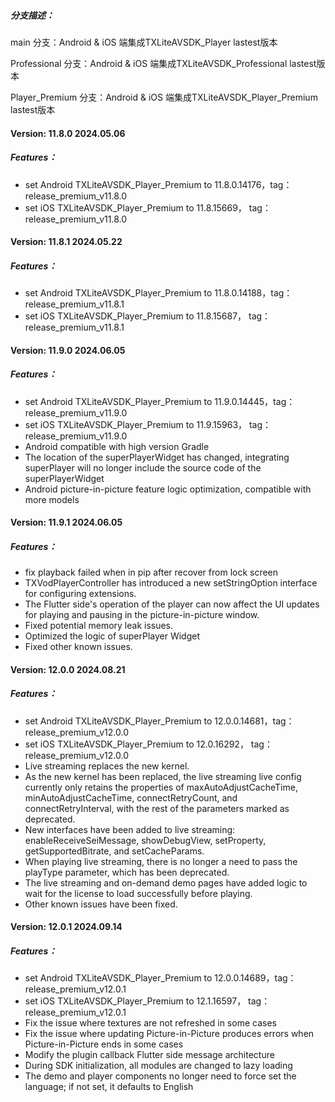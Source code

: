 ##### 分支描述：

main 分支：Android & iOS 端集成TXLiteAVSDK_Player lastest版本

Professional 分支：Android & iOS 端集成TXLiteAVSDK_Professional lastest版本

Player_Premium 分支：Android & iOS 端集成TXLiteAVSDK_Player_Premium lastest版本


#### Version: 11.8.0 2024.05.06

##### Features：

- set Android TXLiteAVSDK_Player_Premium to 11.8.0.14176，tag：release_premium_v11.8.0
- set iOS TXLiteAVSDK_Player_Premium to 11.8.15669， tag：release_premium_v11.8.0

#### Version: 11.8.1 2024.05.22

##### Features：

- set Android TXLiteAVSDK_Player_Premium to 11.8.0.14188，tag：release_premium_v11.8.1
- set iOS TXLiteAVSDK_Player_Premium to 11.8.15687， tag：release_premium_v11.8.1

#### Version: 11.9.0 2024.06.05

##### Features：

- set Android TXLiteAVSDK_Player_Premium to 11.9.0.14445，tag：release_premium_v11.9.0
- set iOS TXLiteAVSDK_Player_Premium to 11.9.15963， tag：release_premium_v11.9.0
- Android compatible with high version Gradle
- The location of the superPlayerWidget has changed, integrating superPlayer will no longer include the source code of the superPlayerWidget
- Android picture-in-picture feature logic optimization, compatible with more models

#### Version: 11.9.1 2024.06.05

##### Features：

- fix playback failed when in pip after recover from lock screen
- TXVodPlayerController has introduced a new setStringOption interface for configuring extensions.
- The Flutter side's operation of the player can now affect the UI updates for playing and pausing in the picture-in-picture window.
- Fixed potential memory leak issues.
- Optimized the logic of superPlayer Widget
- Fixed other known issues.

#### Version: 12.0.0 2024.08.21

##### Features：

- set Android TXLiteAVSDK_Player_Premium to 12.0.0.14681，tag：release_premium_v12.0.0
- set iOS TXLiteAVSDK_Player_Premium to 12.0.16292， tag：release_premium_v12.0.0
- Live streaming replaces the new kernel.
- As the new kernel has been replaced, the live streaming live config currently only retains the properties of maxAutoAdjustCacheTime, minAutoAdjustCacheTime, connectRetryCount, and connectRetryInterval, with the rest of the parameters marked as deprecated.
- New interfaces have been added to live streaming: enableReceiveSeiMessage, showDebugView, setProperty, getSupportedBitrate, and setCacheParams.
- When playing live streaming, there is no longer a need to pass the playType parameter, which has been deprecated.
- The live streaming and on-demand demo pages have added logic to wait for the license to load successfully before playing.
- Other known issues have been fixed.

#### Version: 12.0.1 2024.09.14

##### Features：

- set Android TXLiteAVSDK_Player_Premium to 12.0.0.14689，tag：release_premium_v12.0.1
- set iOS TXLiteAVSDK_Player_Premium to 12.1.16597， tag：release_premium_v12.0.1
- Fix the issue where textures are not refreshed in some cases
- Fix the issue where updating Picture-in-Picture produces errors when Picture-in-Picture ends in some cases
- Modify the plugin callback Flutter side message architecture
- During SDK initialization, all modules are changed to lazy loading
- The demo and player components no longer need to force set the language; if not set, it defaults to English
